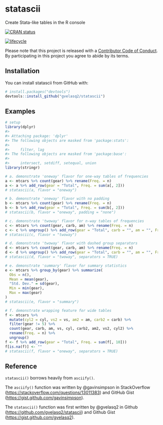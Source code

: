
<!-- README.md is generated from README.Rmd. Please edit that file -->
statascii
=========

Create Stata-like tables in the R console

[![CRAN status](http://www.r-pkg.org/badges/version/statascii)](https://cran.r-project.org/package=statascii)

[![lifecycle](https://img.shields.io/badge/lifecycle-experimental-orange.svg)](https://www.tidyverse.org/lifecycle/#experimental)

Please note that this project is released with a [Contributor Code of Conduct](CODE_OF_CONDUCT.md). By participating in this project you agree to abide by its terms.

Installation
------------

You can install statascii from GitHub with:

``` r
# install.packages("devtools")
devtools::install_github("gvelasq2/statascii")
```

Examples
--------

``` r
# setup
library(dplyr)
#> 
#> Attaching package: 'dplyr'
#> The following objects are masked from 'package:stats':
#> 
#>     filter, lag
#> The following objects are masked from 'package:base':
#> 
#>     intersect, setdiff, setequal, union
library(stringr)

# a. demonstrate 'oneway' flavor for one-way tables of frequencies
a <- mtcars %>% count(gear) %>% rename(Freq. = n)
a <- a %>% add_row(gear = "Total", Freq. = sum(a[, 2]))
# statascii(a, flavor = "oneway")

# b. demonstrate 'oneway' flavor with no padding
b <- mtcars %>% count(gear) %>% rename(Freq. = n)
b <- b %>% add_row(gear = "Total", Freq. = sum(b[, 2]))
# statascii(b, flavor = "oneway", padding = "none")

# c. demonstrate 'twoway' flavor for n-way tables of frequencies
c <- mtcars %>% count(gear, carb, am) %>% rename(Freq. = n)
c <- c %>% ungroup() %>% add_row(gear = "Total", carb = "", am = "", Freq. = sum(c[, 4]))
# statascii(c, flavor = "twoway")

# d. demonstrate 'twoway' flavor with dashed group separators
d <- mtcars %>% count(gear, carb, am) %>% rename(Freq. = n)
d <- d %>% ungroup() %>% add_row(gear = "Total", carb = "", am = "", Freq. = sum(d[, 4]))
# statascii(d, flavor = "twoway", separators = TRUE)

# e. demonstrate 'summary' flavor for summary statistics
e <- mtcars %>% group_by(gear) %>% summarize(
  Obs = n(),
  Mean = mean(gear),
  "Std. Dev." = sd(gear),
  Min = min(gear),
  Max = max(gear)
)
# statascii(e, flavor = "summary")

# f. demonstrate wrapping feature for wide tables
f <- mtcars %>%
  mutate(cyl2 = cyl, vs2 = vs, am2 = am, carb2 = carb) %>%
  filter(gear != 5) %>%
  count(gear, carb, am, vs, cyl, carb2, am2, vs2, cyl2) %>%
  rename(Freq. = n) %>%
  ungroup()
f <- f %>% add_row(gear = "Total", Freq. = sum(f[, 10]))
f[is.na(f)] <- ""
# statascii(f, flavor = "oneway", separators = TRUE)
```

Reference
---------

`statascii()` borrows heavily from `asciify()`.

The `asciify()` function was written by @gavinsimpson in StackOverflow (<https://stackoverflow.com/questions/13011383>) and GitHub Gist (<https://gist.github.com/gavinsimpson>).

The `statascii()` function was first written by @gvelasq2 in Github (<https://github.com/gvelasq2/statascii>) and Github Gist (<https://gist.github.com/gvelasq2>).
